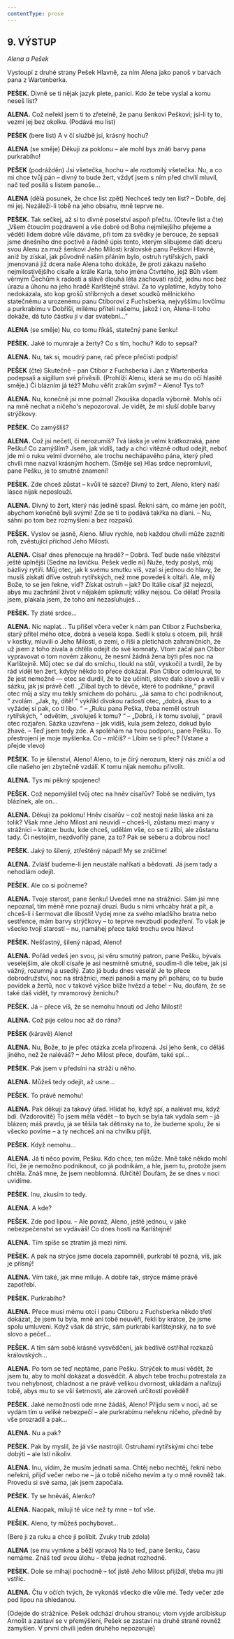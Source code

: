 ```yaml
---
contentType: prose
---
```


<section>

## 9\. VÝSTUP 

_Alena a Pešek_  

Vystoupí z druhé strany Pešek Hlavně, za ním Alena jako panoš v barvách pana z Wartenberka.

**PEŠEK.** Divně se ti nějak jazyk plete, panici. Kdo že tebe vyslal a komu neseš list?

**ALENA.** Což neřekl jsem ti to zřetelně, že panu šenkovi Peškovi; jsi-li ty to, vezmi jej bez okolku. (Podává mu list)

**PEŠEK** (bere list) A v čí službě jsi, krásný hochu?

**ALENA** (se směje) Děkuji za poklonu – ale mohl bys znáti barvy pana purkrabího!

**PEŠEK** (podrážděn) Jsi všetečka, hochu – ale roztomilý všetečka. Nu, a co mi chce tvůj pán – divný to bude žert, vždyť jsem s ním před chvílí mluvil, nač teď posílá s listem panoše...

**ALENA** (dělá posunek, že chce list zpět) Nechceš tedy ten list? – Dobře, dej mi jej. Nezáleží-li tobě na jeho obsahu, mně teprve ne.

**PEŠEK.** Tak sečkej, až si to divné poselství aspoň přečtu. (Otevře list a čte) „Všem čtoucím pozdravení a vše dobré od Boha nejmilejšího přejeme a věděti lidem dobré vůle dáváme, při tom za svědky je berouce, že sepsali jsme dnešního dne poctivě a řádně úpis tento, kterým slibujeme dáti dceru svou Alenu za muž šenkovi Jeho Milosti královské panu Peškovi Hlavně, aniž by získal, jak původně naším přáním bylo, ostruh rytířských, pakli jmenovaná již dcera naše Alena toho dokáže, že proti zákazu našeho nejmilostivějšího císaře a krále Karla, toho jména Čtvrtého, jejž Bůh všem věrným Čechům k radosti a slávě dlouhá léta zachovati račiž, jednu noc bez úrazu a úhonu na jeho hradě Karlštejně stráví. Za to vyplatíme, kdyby toho nedokázala, sto kop grošů stříbrných a deset soudků mělnického statečnému a urozenému panu Ctiborovi z Fuchsberka, nejvyššímu lovčímu a purkrabímu v Dobříši, milému příteli našemu, jakož i on, Alena-li toho dokáže, dá tuto částku jí v dar svatební...”

**ALENA** (se směje) Nu, co tomu říkáš, statečný pane šenku!

**PEŠEK.** Jaké to mumraje a žerty? Co s tím, hochu? Kdo to sepsal?

**ALENA.** Nu, tak si, moudrý pane, rač přece přečísti podpis!

**PEŠEK** (čte) Skutečně – pan Ctibor z Fuchsberka i Jan z Wartenberka podepsali a sigillum své přivěsili. (Prohlíží Alenu, která se mu do očí hlasitě směje.) Či blázním já též? Mohu věřit zrakům svým? – Aleno! Tys to?

**ALENA.** Nu, konečně jsi mne poznal! Zkouška dopadla výborně. Mohls oči na mně nechat a ničeho's nepozoroval. Je vidět, že mi sluší dobře barvy strýčkovy.

**PEŠEK.** Co zamýšlíš?

**ALENA.** Což jsi nečetl, či nerozumíš? Tvá láska je velmi krátkozraká, pane Pešku! Co zamýšlím? Jsem, jak vidíš, tady a chci vítězně odtud odejít, neboť jde mi o ruku velmi dvorného, ale trochu nechápavého pána, který před chvílí mne nazval krásným hochem. (Směje se) Hlas srdce nepromluvil, pane Pešku, je to smutné znamení!

**PEŠEK.** Zde chceš zůstat – kvůli té sázce? Divný to žert, Aleno, který naší lásce nijak neposlouží.

**ALENA.** Divný to žert, který nás jedině spasí. Řekni sám, co máme jen počít, abychom konečně byli svými! Zde se ti to podává takřka na dlani. – Nu, sáhni po tom bez rozmyšlení a bez rozpaků.

**PEŠEK.** Vyslov se jasně, Aleno. Mluv rychle, neb každou chvíli může zazníti roh, zvěstující příchod Jeho Milosti.

**ALENA.** Císař dnes přenocuje na hradě? – Dobrá. Teď bude naše vítězství ještě úplnější (Sedne na lavičku. Pešek vedle ní) Nuže, tedy poslyš, můj bázlivý rytíři. Můj otec, jak k svému smutku víš, vzal si jednou do hlavy, že musíš získati dříve ostruh rytířských, než mne povedeš k oltáři. Ale, milý Bože, to se jen řekne, viď? Získat ostruh – jak? Do Itálie císař již nejezdí, abys mu zachránil život v nějakém spiknutí; války nejsou. Co dělat! Prosila jsem, plakala jsem, že toho ani nezasluhuješ...

**PEŠEK.** Ty zlaté srdce...

**ALENA.** Nic naplat... Tu přišel včera večer k nám pan Ctibor z Fuchsberka, starý přítel mého otce, dobrá a veselá kopa. Sedli k stolu s otcem, pili, hráli v kostky, mluvili o Jeho Milosti, o zemi, o říši a pletichách zahraničních, že už jsem z toho zívala a chtěla odejít do své komnaty. Vtom začal pan Ctibor vypravovat o tom novém zákonu, že nesmí žádná žena býti přes noc na Karlštejně. Můj otec se dal do smíchu, tloukl na stůl, vyskočil a tvrdil, že by rád viděl ten žert, kdyby někdo to přece dokázal. Pan Ctibor odmlouval, to že jest nemožné ― otec se durdil, že to lze učiniti, slovo dalo slovo a vešli v sázku, jak jsi právě četl. „Zlíbal bych to děvče, které to podnikne,“ pravil otec můj a slzy mu tekly smíchem do poháru. „Já sama to chci podniknout, “ zvolám. „Jak, ty, dítě! “ vykřikl divokou radostí otec, „dobrá, zkus to a vyžádej si pak, co ti libo. “ – „Ruku pana Peška, třeba neměl ostruh rytířských, “ odvětím, „svoluješ k tomu? “ – „Dobrá, i k tomu svoluji, “ pravil otec rozjařen. Sázka uzavřena – jak vidíš, kula jsem železo, dokud bylo žhavé. – Teď jsem tedy zde. A spoléhám na tvou podporu, pane Pešku. To přestrojení je moje myšlenka. Co – mlčíš? – Líbím se ti přec? (Vstane a přejde vlevo)

**PEŠEK.** To je šílenství, Aleno! Aleno, to je čirý nerozum, který nás zničí a od cíle našeho jen zbytečně vzdálí. K tomu nijak nemohu přivolit.

**ALENA.** Tys mi pěkný spojenec!

**PEŠEK.** Což nepomýšlel tvůj otec na hněv císařův? Tobě se nedivím, tys blázínek, ale on...

**ALENA.** Děkuji za poklonu! Hněv císařův – což nestojí naše láska ani za tolik? Však mne Jeho Milost ani neuvidí – chceš-li, zůstanu mezi many v strážnici – krátce: budu, kde chceš, udělám vše, co se ti zlíbí, ale zůstanu tady. Či nestojím, nezdvořilý pane, za to? Pak se seberu a dobrou noc!

**PEŠEK.** Jaký to šílený, ztřeštěný nápad! My se zničíme!

**ALENA.** Zvlášť budeme-li jen neustále naříkati a bědovati. Já jsem tady a nehodlám odejít.

**PEŠEK.** Ale co si počneme?

**ALENA.** Tvoje starost, pane šenku! Uvedeš mne na strážnici. Sám jsi mne nepoznal, tím méně mne poznají druzí. Budu s nimi vrhcáby hrát a pít, a chceš-li i šermovat dle libosti! Vydej mne za svého mladšího bratra nebo sestřence, mám barvy strýčkovy – to teprve nevzbudí podezření. To však je všecko tvojí starostí – nu, namáhej přece také trochu svou hlavu!

**PEŠEK.** Nešťastný, šílený nápad, Aleno!

**ALENA.** Pořád vedeš jen svou, jsi věru smutný patron, pane Pešku, bývals veselejším, ale okolí císaře je asi nesmírně smutné, soudím-li dle tebe, jak jsi vážný, rozumný a usedlý. Zato já budu dnes veselá! Je to přece dobrodružství, noc na strážnici, mezi panoši a many při poháru, co tu bude povídek a žertů, noc v takové výšce blíže hvězd a tebe! – Nu, doufám, že se také dáš vidět, ty mramorový ženichu?

**PEŠEK.** Já – přece víš, že se nemohu hnouti od Jeho Milosti!

**ALENA.** Což pije celou noc až do rána?

**PEŠEK** (káravě) Aleno!

**ALENA.** Nu, Bože, to je přec otázka zcela přirozená. Jsi jeho šenk, co děláš jiného, než že naléváš? – Jeho Milost přece, doufám, také spí...

**PEŠEK.** Pak jsem v předsíni na stráži u něho.

**ALENA.** Můžeš tedy odejít, až usne...

**PEŠEK.** To právě nemohu!

**ALENA.** Pak děkuji za takový úřad. Hlídat ho, když spí, a nalévat mu, když bdí. (Vzdorovitě) To jsem měla vědět – to bych se byla tak vydala sem – já blázen; máš pravdu, já se těšila tak dětinsky na to, že budeme spolu, že si všecko povíme – a ty nechceš ani na chvilku přijít.

**PEŠEK.** Když nemohu...

**ALENA.** Já ti něco povím, Pešku. Kdo chce, ten může. Mně také někdo mohl říci, že je nemožno podniknout, co já podnikám, a hle, jsem tu, protože jsem chtěla. Znáš mne, že jsem neoblomná. (Určitě) Doufám, že se dnes v noci uvidíme.

**PEŠEK.** Inu, zkusím to tedy.

**ALENA.** A kde?

**PEŠEK.** Zde pod lipou. – Ale považ, Aleno, ještě jednou, v jaké nebezpečenství se vydáváš! Co dnes hostí na Karlštejně!

**ALENA.** Tím spíše se ztratím já mezi nimi.

**PEŠEK.** A pak na strýce jsme docela zapomněli, purkrabí tě pozná, víš, jak je přísný!

**ALENA.** Vím také, jak mne miluje. A dobře tak, strýce máme právě zapotřebí.

**PEŠEK.** Purkrabího?

**ALENA.** Přece musí mému otci i panu Ctiboru z Fuchsberka někdo třetí dokázat, že jsem tu byla, mně ani tobě neuvěří, řekli by krátce, že jsme spolu umluveni. Když však dá strýc, sám purkrabí karlštejnský, na to své slovo a pečeť...

**PEŠEK.** A tím sám sobě krásné vysvědčení, jak bedlivě ostříhal rozkazů královských...

**ALENA.** Po tom se teď neptáme, pane Pešku. Strýček to musí vědět, že jsem tu, aby to mohl dokázat a dosvědčit. A abych tebe trochu potrestala za tvou nehybnost, chladnost a ne právě velikou dvornost, ukládám a nařizuji tobě, abys mu to se vší šetrností, ale zároveň určitostí pověděl!

**PEŠEK.** Jaké nemožnosti ode mne žádáš, Aleno! Přijdu sem v noci, ač se vydám tím u veliké nebezpečí – ale purkrabímu neřeknu ničeho, předně by vše prozradil a pak...

**ALENA.** Nu a pak?

**PEŠEK.** Pak by myslil, že já vše nastrojil. Ostruhami rytířskými chci tebe dobýti – ale lstí nikoliv.

**ALENA.** Inu, vidím, že musím jednati sama. Chtěj nebo nechtěj, řekni nebo neřekni, přijď večer nebo ne – já o tobě ničeho nevím a ty o mně rovněž tak. Provedu si své sama, jak jsem započala.

**PEŠEK.** Ty se hněváš, Alenko?

**ALENA.** Naopak, miluji tě více než ty mne – toť vše.

**PEŠEK.** Aleno, ty můžeš pochybovat... 

(Bere ji za ruku a chce ji políbit. Zvuky trub zdola)

**ALENA** (se mu vymkne a běží vpravo) Na to teď, pane šenku, času nemáme. Znáš teď svou úlohu – třeba jednat rozhodně.

**PEŠEK.** Dole se míhají pochodně – toť jistě Jeho Milost přijíždí, třeba mu jíti vstříc.

**ALENA.** Čtu v očích tvých, že vykonáš všecko dle vůle mé. Tedy večer zde pod lipou na shledanou. 

(Odejde do strážnice. Pešek odchází druhou stranou; vtom vyjde arcibiskup Arnošt a zastaví se v přemýšlení, Pešek se zastaví na druhé straně rovněž zamyšlen. V první chvíli jeden druhého nepozoruje)

</section>

